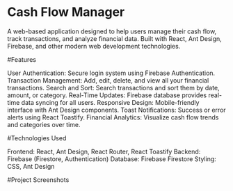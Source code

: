 # Cash Flow Manager

A web-based application designed to help users manage their cash flow, track transactions, and analyze financial data. Built with React, Ant Design, Firebase, and other modern web development technologies.

#Features

User Authentication: Secure login system using Firebase Authentication.
Transaction Management: Add, edit, delete, and view all your financial transactions.
Search and Sort: Search transactions and sort them by date, amount, or category.
Real-Time Updates: Firebase database provides real-time data syncing for all users.
Responsive Design: Mobile-friendly interface with Ant Design components.
Toast Notifications: Success or error alerts using React Toastify.
Financial Analytics: Visualize cash flow trends and categories over time.

#Technologies Used

Frontend: React, Ant Design, React Router, React Toastify
Backend: Firebase (Firestore, Authentication)
Database: Firebase Firestore
Styling: CSS, Ant Design

#Project Screenshots

